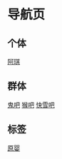 # 导航页
## 个体
[阿琪](/citiao/person/a_qi)
## 群体
[鬼吧](/citiao/group/鬼吧)  [猴吧](/citiao/group/猴吧)  [快雪吧](/citiao/group/快雪吧)  
## 标签
[原婴](/citiao/call/原婴)
<!-- [OP](/citiao/call/op) -->